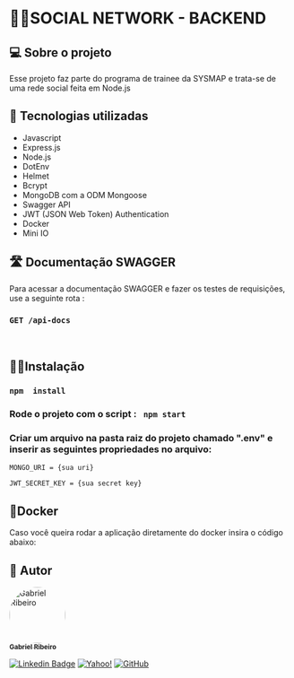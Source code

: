 # 👩‍👦SOCIAL NETWORK - BACKEND

## 💻 Sobre o projeto
 Esse projeto faz parte do programa de trainee da SYSMAP e trata-se de uma rede social feita em Node.js
 
## 🧰 Tecnologias utilizadas

* Javascript
* Express.js
* Node.js
* DotEnv
* Helmet
* Bcrypt
* MongoDB com a ODM Mongoose
* Swagger API
* JWT (JSON Web Token) Authentication
* Docker
* Mini IO


## 🛣 Documentação SWAGGER
  Para acessar  a documentação SWAGGER e fazer os testes de requisições, use a seguinte rota :
###  ```GET /api-docs```

<br>

## 👩‍💻Instalação
 ### ```npm  install ```
 ### Rode o projeto com o script : ``` npm start```
 ### Criar um arquivo na pasta raiz do projeto chamado ".env" e inserir as seguintes propriedades no arquivo:
 ```
 MONGO_URI = {sua uri}
 ```
 ```
 JWT_SECRET_KEY = {sua secret key}
 ```
 
 ## 🐋Docker
Caso você queira rodar a aplicação diretamente do docker insira o código abaixo:


<!---
```
docker run -p 3000:3000 -e "MONGO_URI={inserir aqui uri}" -e JWT_SECRET_KEY={inserir aqui chave} gahbr/vuttr
```
-->
## 🦸 Autor

<a href="https://github.com/Gahbr">
 <img style="border-radius: 50%;" src="https://avatars.githubusercontent.com/u/80289718?v=4" width="100px;" alt="Gabriel Ribeiro"/>
 <br />
 <sub><b>Gabriel Ribeiro</b></sub></a> <a href="https://github.com/Gahbr" title="github"></a>
 <br />

[![Linkedin Badge](https://img.shields.io/badge/-Gabriel-blue?style=flat-square&logo=Linkedin&logoColor=white&link=https://www.linkedin.com/in/gabriellribeiro1/)](https://www.linkedin.com/in/gabriellribeiro1/)
[![Yahoo!](https://img.shields.io/badge/Yahoo!-6001D2?style=flat-square&logo=Yahoo!&logoColor=white)](mailto:gabriell.ribeiro@yahoo.com)
[![GitHub](https://img.shields.io/badge/Gahbr-%23121011.svg?style=flat-square&logo=github&logoColor=white)](https://github.com/Gahbr)
